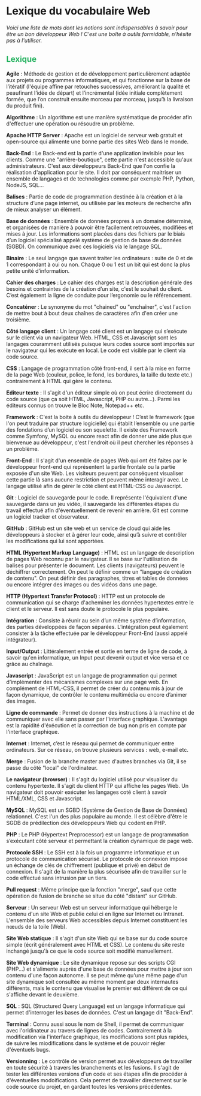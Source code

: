 # Lexique du vocabulaire Web

*Voici une liste de mots dont les notions sont indispensables à savoir pour être un bon développeur Web ! C'est une boîte à outils formidable, n'hésite pas à l'utiliser.*

## <span style="color: #26B260">Lexique</span>

**Agile** : Méthode de gestion et de développement particulièrement adaptée aux projets ou programmes informatiques, et qui fonctionne sur la base de l’itératif (l'équipe affine par retouches successives, améliorant la qualité et peaufinant l’idée de départ) 
            et l’incrémental (idée initiale complètement formée, que l’on construit ensuite morceau par morceau, jusqu’à la livraison du produit fini).

**Algorithme** : Un algorithme est une manière systématique de procéder afin d'effectuer une opération ou résoudre un problème.

**Apache HTTP Server** : Apache est un logiciel de serveur web gratuit et open-source qui alimente une bonne partie des sites Web dans le monde.

**Back-End** : Le Back-end est la partie d'une application invisible pour les clients. Comme une "arrière-boutique", cette partie n'est accessible qu'aux administrateurs.
               C'est aux développeurs Back-End que l'on confie la réalisation d'application pour le site. Il doit par conséquent maitriser un ensemble de langages et de technologies comme par exemple PHP, Python, NodeJS, SQL...

**Balises** : Partie de code de programmation destinée à la création et à la structure d’une page internet, ou utilisée par les moteurs de recherche afin de mieux analyser un élément. 

**Base de données** : Ensemble de données propres à un domaine déterminé, et organisées de manière à pouvoir être facilement retrouvées, modifiées et mises à jour.
                      Les informations sont placées dans des fichiers par le biais d’un logiciel spécialisé appelé système de gestion de base de données (SGBD). On communique avec ces logiciels via le langage SQL.

**Binaire** : Le seul langage que savent traiter les ordinateurs : suite de 0 et de 1 correspondant à oui ou non. Chaque 0 ou 1 est un bit qui est donc la plus petite unité d’information. 
            
**Cahier des charges** : Le cahier des charges est la description générale des besoins et contraintes de la création d’un site, c'est le souhait du client. C’est également la ligne de conduite pour l’ergonomie ou le référencement.

**Concaténer** : Le synonyme du mot "chained" ou "enchaîner", c'est l'action de mettre bout à bout deux chaînes de caractères afin d'en créer une troisième.

**Côté langage client** : Un langage coté client est un langage qui s’exécute sur le client via un navigateur Web.
                          HTML, CSS et Javascript sont les langages couramment utilisés puisque leurs codes source sont importés sur le navigateur qui les exécute en local. Le code est visible par le client via code source.

**CSS** : Langage de programmation côté front-end, il sert à la mise en forme de la page Web (couleur, police, le fond, les bordures, la taille du texte etc.) contrairement à HTML qui gère le contenu.

**Editeur texte** : Il s'agit d'un éditeur simple où on peut écrire directement du code source (que ça soit HTML, Javascript, PHP ou autre...). Parmi les éditeurs connus on trouve le Bloc Note, Notepad++ etc.

**Framework** : C'est la boite à outils du développeur ! C’est le framework (que l'on peut traduire par structure logicielle) qui établit l’ensemble ou une partie des fondations d’un logiciel ou son squelette. 
                Il existe des Framework comme Symfony, MySQL ou encore react afin de donner une aide plus que bienvenue au développeur, c'est l'endroit où il peut chercher les réponses à un problème.

**Front-End** : Il s'agit d'un ensemble de pages Web qui ont été faites par le développeur front-end  qui représentent la partie frontale ou la partie exposée d'un site Web. 
                   Les visiteurs peuvent par conséquent visualiser cette partie là sans aucune restriction et peuvent même interagir avec. Le langage utilisé afin de gérer le côté client est HTML-CSS ou Javascript.
 
**Git** : Logiciel de sauvegarde pour le code. Il représente l'équivalent d'une sauvegarde dans un jeu vidéo, il sauvegarde les différentes étapes du travail effectué afin d'éventuellement de revenir en arrière.
          Git est comme un logiciel tracker et observateur.

**GitHub** : GitHub est un site web et un service de cloud qui aide les développeurs à stocker et à gérer leur code, ainsi qu’à suivre et contrôler les modifications qui lui sont apportées.

**HTML (Hypertext Markup Language)** : HTML est un langage de description de pages Web reconnu par le navigateur. Il se base sur l'utilisation de balises pour présenter le document. Les clients (navigateurs) peuvent le déchiffrer correctement.
                                       On peut le définir comme un "langage de création de contenu". On peut définir des paragraphes, titres et tables de données ou encore intégrer des images ou des vidéos dans une page.

**HTTP (Hypertext Transfer Protocol)** : HTTP est un protocole de communication qui se charge d'acheminer les données hypertextes entre le client et le serveur. Il est sans doute le protocole le plus populaire. 

**Intégration** : Consiste à réunir au sein d’un même système d’information, des parties développées de façon séparées. L’intégration peut également consister à la tâche effectuée par le développeur Front-End (aussi appelé intégrateur).

**Input/Output** : Littéralement entrée et sortie en terme de ligne de code, à savoir qu'en informatique, un Input peut devenir output et vice versa et ce grâce au chaînage.  

**Javascript** : JavaScript est un langage de programmation qui permet d’implémenter des mécanismes complexes sur une page web. En complément de HTML-CSS, il permet de créer du contenu mis à jour de façon dynamique, de contrôler le contenu multimédia 
                 ou encore d’animer des images.

**Ligne de commande** : Permet de donner des instructions à la machine et de communiquer avec elle sans passer par l'interface graphique. L'avantage est la rapidité d'éxécution et la correction de bug non pris en compte par l'interface graphique.   

**Internet** : Internet, c’est le réseau qui permet de communiquer entre ordinateurs. Sur ce réseau, on trouve plusieurs services : web, e-mail etc.  

**Merge** : Fusion de la branche master avec d'autres branches via Git, il se passe du côté "local" de l'ordinateur.

**Le navigateur (browser)** : Il s'agit du logiciel utilisé pour visualiser du contenu hypertexte. Il s'agit du client HTTP qui affiche les pages Web.
                              Un navigateur doit pouvoir exécuter les langages coté client à savoir HTML/XML, CSS et Javascript.

**MySQL** : MySQL est un SGBD (Système de Gestion de Base de Données) relationnel. C'est l'un des plus populaire au monde. Il est célèbre d'être le SGDB de prédilection des développeurs Web qui codent en PHP.

**PHP** : Le PHP (Hypertext Preprocessor) est un langage de programmation s’exécutant côté serveur et permettant la création dynamique de page web.

**Protocole SSH** : Le SSH est à la fois un programme informatique et un protocole de communication sécurisé. Le protocole de connexion impose un échange de clés de chiffrement (publique et privé) en début de connexion. Il s'agit de la manière la plus sécurisée
                    afin de travailler sur le code effectué sans intrusion par un tiers. 

**Pull request** : Même principe que la fonction "merge", sauf que cette opération de fusion de branche se situe du côté "distant" sur GitHub.

**Serveur** : Un serveur Web est un serveur informatique qui héberge le contenu d'un site Web et publie celui ci en ligne sur Internet ou Intranet. L'ensemble des serveurs Web accessibles depuis Internet constituent les nœuds de la toile (Web). 

**Site Web statique** : Il s'agit d'un site Web qui se base sur du code source simple (écrit généralement avec HTML et CSS). Le contenu du site reste inchangé jusqu'à ce que le code source soit modifié manuellement.

**Site Web dynamique** : Le site dynamique repose sur des scripts CGI (PHP...) et s'alimente auprès d'une base de données pour mettre à jour son contenu d'une façon autonome. 
                       Il se peut même qu'une même page d'un site dynamique soit consultée au même moment par deux internautes différents, mais le contenu que visualise le premier est différent de ce qui s'affiche devant le deuxième.

**SQL** : SQL (Structured Query Language) est un langage informatique qui permet d'interroger les bases de données. C'est un langage dit "Back-End".

**Terminal** : Connu aussi sous le nom de Shell, il permet de communiquer avec l'oridinateur au travers de lignes de codes. Contrairement à la modification via l'interface graphique, les modifications sont plus rapides, de suivre les miodifications dans le système
               et de pouvoir régler d'éventuels bugs. 

**Versionning** : Le contrôle de version permet aux développeurs de travailler en toute sécurité à travers les branchements et les fusions. Il s'agit de tester les différentes versions d'un code et ses étapes afin de procéder à d'éventuelles modoifications.
                  Cela permet de travailler directement sur le code source du projet, en gardant toutes les versions précédentes.
